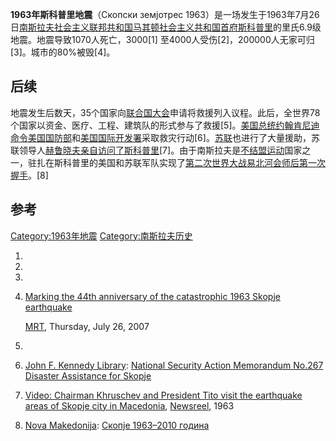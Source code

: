 **1963年斯科普里地震**（Скопски земјотрес
1963）是一场发生于1963年7月26日[南斯拉夫社会主义联邦共和国](../Page/南斯拉夫社会主义联邦共和国.md "wikilink")[马其顿社会主义共和国首府](https://zh.wikipedia.org/wiki/马其顿社会主义共和国 "wikilink")[斯科普里](../Page/斯科普里.md "wikilink")的里氏6.9级地震。地震导致1070人死亡，3000\[1\]
至4000人受伤\[2\]，200000人无家可归\[3\]。城市的80%被毁\[4\]。

## 后续

地震发生后数天，35个国家向[联合国大会](../Page/联合国大会.md "wikilink")申请将救援列入议程。此后，全世界78个国家以资金、医疗、工程、建筑队的形式参与了救援\[5\]。[美国总统](../Page/美国总统.md "wikilink")[约翰肯尼迪命令](https://zh.wikipedia.org/wiki/约翰肯尼迪 "wikilink")[美国国防部](../Page/美国国防部.md "wikilink")和[美国国际开发署](../Page/美国国际开发署.md "wikilink")采取救灾行动\[6\]。[苏联](../Page/苏联.md "wikilink")也进行了大量援助，苏联领导人[赫鲁晓夫亲自访问了斯科普里](https://zh.wikipedia.org/wiki/赫鲁晓夫 "wikilink")\[7\]。由于南斯拉夫是[不结盟运动](../Page/不结盟运动.md "wikilink")国家之一，驻扎在斯科普里的美国和苏联军队实现了[第二次世界大战](../Page/第二次世界大战.md "wikilink")[易北河会师后第一次握手](https://zh.wikipedia.org/wiki/易北河会师 "wikilink")。\[8\]

## 参考

[Category:1963年地震](https://zh.wikipedia.org/wiki/Category:1963年地震 "wikilink")
[Category:南斯拉夫历史](https://zh.wikipedia.org/wiki/Category:南斯拉夫历史 "wikilink")

1.

2.

3.
4.  [Marking the 44th anniversary of the catastrophic 1963 Skopje
    earthquake](http://www.mrt.com.mk/en//index.php?option=com_content&task=view&id=3316&Itemid=27)

    [MRT](https://zh.wikipedia.org/wiki/Macedonian_Radio-Television "wikilink"),
    Thursday, July 26, 2007

5.
6.  [John F. Kennedy
    Library](https://zh.wikipedia.org/wiki/John_F._Kennedy_Library "wikilink"):
    [National Security Action Memorandum No.267 Disaster Assistance for
    Skopje](http://commons.wikimedia.org/wiki/File:National_Security_Action_Memorandum_No._267_Disaster_Assistance_for_Skopje_-_NARA_-_193638.jpg)

7.  [Video: Chairman Khruschev and President Tito visit the earthquake
    areas of Skopje city in
    Macedonia](http://www.criticalpast.com/video/65675039213_Nikita-Khrushchev_President-Josip-Broz-Tito_Khruschev-visits-earthquake-areas),
    [Newsreel](https://zh.wikipedia.org/wiki/Newsreel "wikilink"), 1963

8.  [Nova
    Makedonija](https://zh.wikipedia.org/wiki/Nova_Makedonija "wikilink"):
    [Скопје 1963–2010
    година](http://www.novamakedonija.com.mk/NewsDetal.asp?vest=72710140262&id=13&prilog=0&setIzdanie=22045)